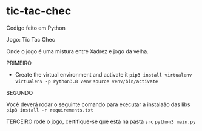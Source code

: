 # tic-tac-chec

Codigo feito em Python

Jogo: Tic Tac Chec 

Onde o jogo é uma mistura entre Xadrez e jogo da velha.

PRIMEIRO
- Create the virtual environment and activate it
``` pip3 install virtualenv ```
``` virtualenv -p Python3.8 venv ``` 
``` source venv/bin/activate ``` 
 

SEGUNDO 

Você deverá rodar o seguinte comando para executar a instalaão das libs
 ``` pip3 install -r requirements.txt ```


TERCEIRO
rode o jogo, certifique-se que está na pasta ```src```
``` python3 main.py ```